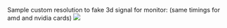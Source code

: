 
Sample custom resolution to fake 3d signal for monitor: (same timings for amd and nvidia cards)
<img src="https://github.com/sencercoltu/openvr-customhmd/blob/master/driver_customhmd/CustomResolution.png">
